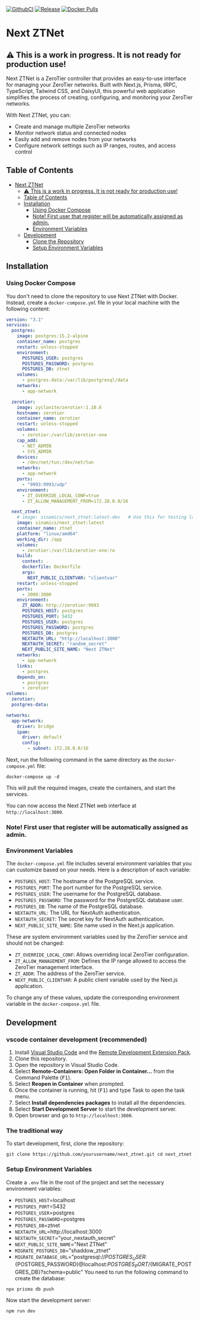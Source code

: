 [![GithubCI](https://github.com/sinamics/next_ztnet/actions/workflows/ci-tag.yml/badge.svg)](https://github.com/sinamics/next_ztnet/actions)
[![Release](https://img.shields.io/github/v/release/sinamics/next_ztnet.svg)](https://github.com/sinamics/next_ztnet/releases/latest)
[![Docker Pulls](https://img.shields.io/docker/pulls/sinamics/next_ztnet.svg)](https://hub.docker.com/r/sinamics/next_ztnet/)

# Next ZTNet

## ⚠️ This is a work in progress. It is not ready for production use!

Next ZTNet is a ZeroTier controller that provides an easy-to-use interface for managing your ZeroTier networks. Built with Next.js, Prisma, tRPC, TypeScript, Tailwind CSS, and DaisyUI, this powerful web application simplifies the process of creating, configuring, and monitoring your ZeroTier networks.

With Next ZTNet, you can:

- Create and manage multiple ZeroTier networks
- Monitor network status and connected nodes
- Easily add and remove nodes from your networks
- Configure network settings such as IP ranges, routes, and access control

## Table of Contents

- [Next ZTNet](#next-ztnet)
  - [⚠️ This is a work in progress. It is not ready for production use!](#️-this-is-a-work-in-progress-it-is-not-ready-for-production-use)
  - [Table of Contents](#table-of-contents)
  - [Installation](#installation)
    - [Using Docker Compose](#using-docker-compose)
    - [Note! First user that register will be automatically assigned as admin.](#note-first-user-that-register-will-be-automatically-assigned-as-admin)
    - [Environment Variables](#environment-variables)
  - [Development](#development)
    - [Clone the Repository](#clone-the-repository)
    - [Setup Environment Variables](#setup-environment-variables)

## Installation

### Using Docker Compose

You don't need to clone the repository to use Next ZTNet with Docker. Instead, create a `docker-compose.yml` file in your local machine with the following content:

```yaml
version: "3.1"
services:
  postgres:
    image: postgres:15.2-alpine
    container_name: postgres
    restart: unless-stopped
    environment:
      POSTGRES_USER: postgres
      POSTGRES_PASSWORD: postgres
      POSTGRES_DB: ztnet
    volumes:
      - postgres-data:/var/lib/postgresql/data
    networks:
      - app-network

  zerotier:
    image: zyclonite/zerotier:1.10.6
    hostname: zerotier
    container_name: zerotier
    restart: unless-stopped
    volumes:
      - zerotier:/var/lib/zerotier-one
    cap_add:
      - NET_ADMIN
      - SYS_ADMIN
    devices:
      - /dev/net/tun:/dev/net/tun
    networks:
      - app-network
    ports:
      - "9993:9993/udp"
    environment:
      - ZT_OVERRIDE_LOCAL_CONF=true
      - ZT_ALLOW_MANAGEMENT_FROM=172.28.0.0/16

  next_ztnet:
    # image: sinamics/next_ztnet:latest-dev   # Use this for testing latest development build
    image: sinamics/next_ztnet:latest
    container_name: ztnet
    platform: "linux/amd64"
    working_dir: /app
    volumes:
      - zerotier:/var/lib/zerotier-one:ro
    build:
      context: .
      dockerfile: Dockerfile
      args:
        NEXT_PUBLIC_CLIENTVAR: "clientvar"
    restart: unless-stopped
    ports:
      - 3000:3000
    environment:
      ZT_ADDR: http://zerotier:9993
      POSTGRES_HOST: postgres
      POSTGRES_PORT: 5432
      POSTGRES_USER: postgres
      POSTGRES_PASSWORD: postgres
      POSTGRES_DB: postgres
      NEXTAUTH_URL: "http://localhost:3000"
      NEXTAUTH_SECRET: "random_secret"
      NEXT_PUBLIC_SITE_NAME: "Next ZTNet"
    networks:
      - app-network
    links:
      - postgres
    depends_on:
      - postgres
      - zerotier
volumes:
  zerotier:
  postgres-data:

networks:
  app-network:
    driver: bridge
    ipam:
      driver: default
      config:
        - subnet: 172.28.0.0/16
```

Next, run the following command in the same directory as the `docker-compose.yml` file:

`docker-compose up -d`

This will pull the required images, create the containers, and start the services.

You can now access the Next ZTNet web interface at `http://localhost:3000`.

### Note! First user that register will be automatically assigned as admin.

### Environment Variables

The `docker-compose.yml` file includes several environment variables that you can customize based on your needs. Here is a description of each variable:

- `POSTGRES_HOST`: The hostname of the PostgreSQL service.
- `POSTGRES_PORT`: The port number for the PostgreSQL service.
- `POSTGRES_USER`: The username for the PostgreSQL database.
- `POSTGRES_PASSWORD`: The password for the PostgreSQL database user.
- `POSTGRES_DB`: The name of the PostgreSQL database.
- `NEXTAUTH_URL`: The URL for NextAuth authentication.
- `NEXTAUTH_SECRET`: The secret key for NextAuth authentication.
- `NEXT_PUBLIC_SITE_NAME`: Site name used in the Next.js application.

These are system environment variables used by the ZeroTier service and should not be changed:

- `ZT_OVERRIDE_LOCAL_CONF`: Allows overriding local ZeroTier configuration.
- `ZT_ALLOW_MANAGEMENT_FROM`: Defines the IP range allowed to access the ZeroTier management interface.
- `ZT_ADDR`: The address of the ZeroTier service.
- `NEXT_PUBLIC_CLIENTVAR`: A public client variable used by the Next.js application.

To change any of these values, update the corresponding environment variable in the `docker-compose.yml` file.

## Development

### vscode container development (recommended)

1. Install [Visual Studio Code](https://code.visualstudio.com/) and the [Remote Development Extension Pack](https://marketplace.visualstudio.com/items?itemName=ms-vscode-remote.vscode-remote-extensionpack).
2. Clone this repository.
3. Open the repository in Visual Studio Code.
4. Select **Remote-Containers: Open Folder in Container...** from the Command Palette (<kbd>F1</kbd>).
5. Select **Reopen in Container** when prompted.
6. Once the container is running, hit (<kbd>F1</kbd>) and type Task to open the task menu.
7. Select **Install dependencies packages** to install all the dependencies.
8. Select **Start Development Server** to start the development server.
9. Open browser and go to `http://localhost:3000`.

### The traditional way

To start development, first, clone the repository:

`git clone https://github.com/yourusername/next_ztnet.git
cd next_ztnet`

### Setup Environment Variables

Create a `.env` file in the root of the project and set the necessary environment variables:

- `POSTGRES_HOST`=localhost
- `POSTGRES_PORT`=5432
- `POSTGRES_USER`=postgres
- `POSTGRES_PASSWORD`=postgres
- `POSTGRES_DB`=ztnet
- `NEXTAUTH_URL`=http://localhost:3000
- `NEXTAUTH_SECRET`="your_nextauth_secret"
- `NEXT_PUBLIC_SITE_NAME`="Next ZTNet"
- `MIGRATE_POSTGRES_DB`="shaddow_ztnet"
- `MIGRATE_DATABASE_URL`="postgresql://${POSTGRES_USER}:${POSTGRES_PASSWORD}@localhost:${POSTGRES_PORT}/${MIGRATE_POSTGRES_DB}?schema=public"
  You need to run the following command to create the database:

`npx prisma db push`

Now start the development server:

`npm run dev`
